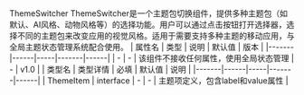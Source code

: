 <component-parts file-path="apps/mobile/src/components/ThemeSwitcher">
    <component-name>
        ThemeSwitcher
    </component-name>
    <component-description>
        ThemeSwitcher是一个主题包切换组件，提供多种主题包（如默认、AI风格、动物风格等）的选择功能。用户可以通过点击按钮打开选择器，选择不同的主题包来改变应用的视觉风格。适用于需要支持多种主题的移动应用，与全局主题状态管理系统配合使用。
    </component-description>
    <component-api>
        | 属性名 | 类型 | 说明 | 默认值 | 版本 |
        |-------|------|-----|-------|------|
        | - | - | 该组件不接收任何属性，使用全局状态管理 | - | v1.0 |
    </component-api>
    <component-type-description>
        | 类型名 | 类型详情 | 必填 | 默认值 | 说明 |
        |-------|------|-----|-------|------|
        | ThemeItem | interface | - | - | 主题项定义，包含label和value属性 |
    </component-type-description>
 </component-parts> 